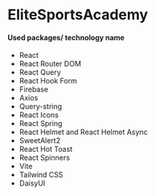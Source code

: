 # EliteSportsAcademy



#### Used packages/ technology name
- React
- React Router DOM
- React Query
- React Hook Form
- Firebase
- Axios
- Query-string
- React Icons
- React Spring
- React Helmet and React Helmet Async
- SweetAlert2
- React Hot Toast
- React Spinners
- Vite
- Tailwind CSS
- DaisyUI








